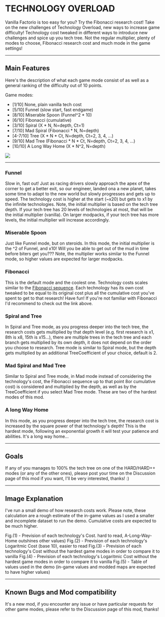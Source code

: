 # TECHNOLOGY OVERLOAD
Vanilla Factorio is too easy for you? Try the Fibonacci research cost! Take on the new challenges of Technology Overload, new ways to increase game difficulty! Technology cost tweaked in different ways to introduce new challenges and spice up you tech tree. Not the regular multiplier, plenty of modes to choose, Fibonacci research cost and much mode in the game settings!

---

## Main Features
Here's the description of what each game mode consist of as well as a general ranking of the difficulty out of 10 points. 

Game modes:

- [1/10] None, plain vanilla tech cost
- [5/10] Funnel (slow start, fast endgame)
- [8/10] Miserable Spoon (Funnel^2 * 10)
- [6/10] Fibonacci (cumulative)
- [3/10] Spiral (X * N, N=depth, Ct=1)
- [7/10] Mad Spiral (Fibonacci * N, N=depth)
- [4-7/10] Tree (X * N * Ct, N=depth, Ct=2, 3, 4, ...)
- [9/10] Mad Tree (Fibonacci * N * Ct, N=depth, Ct=2, 3, 4, ...)
- [10/10] A Long Way Home (X * N^2, N=depth)

![](https://assets-mod.factorio.com/assets/d27abd22592c98c91f68f8cbf5909d6a9d9bae11.png)

---

### Funnel
Slow in, fast out! Just as racing drivers slowly approach the apex of the corner to get a better exit, so our engineer, landed ona a new planet, takes some time to adapt to the new world but slowly progresses and gets up to speed. The technology cost is higher at the start (~x20) but gets to x1 by the infinite technologies.
Note, the initial multiplier is based on the tech tree depth. If your tech tree has 20 levels of technologies at most, that will be the initial multiplier (vanilla). On larger modpacks, if your tech tree has more levels, the initial multiplier will increase accordingly.

### Miserable Spoon
Just like Funnel mode, but on steroids. In this mode, the initial multiplier is the ^2 of Funnel, and x10! Will you be able to get out of the mud in time before biters get you??? 
Note, the multiplier works similar to the Funnel mode, so higher values are expected for larger modpacks.

### Fibonacci
This is the default mode and the coolest one. Technology costs scales similar to the [Fibonacci sequence](https://www.mathsisfun.com/numbers/fibonacci-sequence.html). Each technology has its own cost tweaked to be equal to its original cost plus all the cumulative cost you've spent to get to that research! Have fun!
If you're not familiar with Fibonacci I'd recommend to check out the link above.

### Spiral and Tree
In Spiral and Tree mode, as you progress deeper into the tech tree, the research costs gets multiplied by that depth level (e.g. first research is x1, 8th is x8, 15th is x15...), there are multiple trees in the tech tree and each branch gets multiplied by its own depth, it does not depend on the order you choose to research. Tree mode is similar to Spiral mode, but the depth gets multiplied by an additional TreeCoefficient of your choice, default is 2.

### Mad Spiral and Mad Tree
Similar to Spiral and Tree mode, in Mad mode instead of considering the technology's cost, the Fibonacci sequence up to that point 8or cumulative cost) is considered and multiplied by the depth, as well as by the TreeCoefficient if you select Mad Tree mode. These are two of the hardest modes of this mod.

### A long Way Home
In this mode, as you progress deeper into the tech tree, the research cost is increased by the square power of that technology's depth! This is the hardest mode, following an exponential growth it will test your patience and abilities. It's a long way home...

---

## Goals
If any of you manages to 100% the tech tree on one of the HARD/HARD++ modes (or any of the other ones), please post your time on the Discussion page of this mod if you want, I'll be very interested, thanks! :)

---

## Image Explanation
I've run a small demo of how research costs work. Please note, these calculation are a rough estimate of the in-game values as I used a smaller and incomplete dataset to run the demo. Cumulative costs are expected to be much higher.

Fig.(1) - Prevision of each technology's Cost. hard to read, A-Long-Way-Home outshines other values)
Fig.(2) - Prevision of each technology's Logaritmic Cost (base 10), easier to read
Fig.(3) - Prevision of each technology's Cost without the hardest game modes in order to compare it to vanilla
Fig.(4) - Prevision of each technology's Logaritmic Cost without the hardest game modes in order to compare it to vanilla
Fig.(5) - Table of values used in the demo (in-game values and modded maps are expected to have higher values)

---

## Known Bugs and Mod compatibility

It's a new mod, if you encounter any issue or have particular requests for other game modes, please refer to the Discussion page of this mod, thanks!
